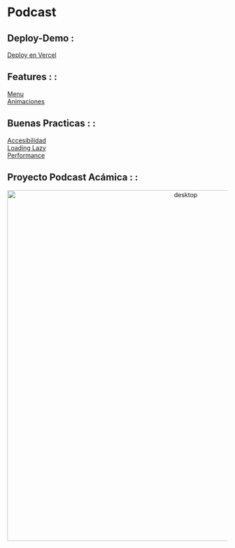 # Podcast
## Deploy-Demo :

<a href="https://podcast.mrneurus.vercel.app/">Deploy en Vercel</a>


## Features : :
<a href="Features.md">Menu</a>
<br>
<a href="Animaciones.md">Animaciones</a>

## Buenas Practicas : :
<a href="Buenas_Practicas.md">Accesibilidad</a>
<br>
<a href="Buenas_Practicas.md">Loading Lazy</a>
<br>
<a href="Buenas_Practicas.md">Performance</a>



## Proyecto Podcast Acámica : :
<img src="landing-podcast-landing-podcast_desktop.png" alt="desktop"  height="800px" style="text-align:center" >


